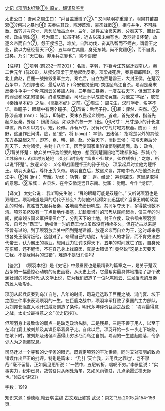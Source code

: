[史记《项羽本纪赞①》原文、翻译及鉴赏](https://www.vrrw.net/wx/14050.html)

太史公曰： 吾闻之周生曰： “舜目盖重瞳子②。” 又闻项羽亦重瞳子。羽岂其苗裔邪③?何兴之暴也④! 夫秦失其政，陈涉首难，豪杰蜂起⑤，相与并争，不可胜数。然羽非有尺寸，乘势起陇亩之中，三年，遂将五诸侯灭秦，分裂天下，而封王侯，政由羽生⑥，号为霸王，位虽不终，近古以来未尝有也。及羽背关怀楚，放逐义帝而自立⑦，怨王侯叛己，难矣。自矜功伐，奋其私智而不师古，谓霸王之业，欲以力征经营天下⑧，五年卒亡其国，身死东城，尚不觉寤⑨，而不自责，过矣。乃引 “天亡我，非用兵之罪也”，岂不谬哉!

【注释】 ①项羽 (前232—前202)： 名籍，字羽，下相(今江苏宿迁西南)人。秦二世元年 (前209)，从叔父项梁于吴地起兵反秦。项梁战死后，秦将章邯围赵，羽北上救赵，巨鹿一战摧毁秦军主力。秦亡后，自立为西楚霸王，大封王侯。在楚汉战争中，为刘邦击败，最后从垓下 (今安徽灵壁南) 突围至乌江自杀。项羽是秦末反秦斗争中一个叱咤风云的英雄人物，三年而亡暴秦，一度左右天下，但因其本身的弱点和政策的错误，终演成悲剧。司马迁不以成败论英雄，为他立“本纪”，放在《秦始皇本纪》之后，《高祖本纪》之前。②周生： 周先生，汉时学者，名字不详。重瞳子： 眼睛中有两个瞳子。③苗裔：后代子孙。④暴：骤然、突然。⑤陈涉首难 (nan)： 陈涉，即陈胜，秦末农民起义领袖。首难，首先发难，指首先起义反秦。蜂起： 纷纷而起，如众多的蜂一齐飞出。⑥尺寸： 尺寸是小的计长度单位，所以引申为小，短，轻微。非有尺寸，没有尺寸的封地为根基。陇亩： 田野，这里作民间讲。陇，通“垄”。将 (jiang)： 率领。五诸侯： 指除楚以外的其他东方各路起义军，即齐、燕、韩、魏、赵。分裂天下，而封王侯： 项羽灭秦后分割天下，大封诸侯，共封十八个王，因而使国家重陷诸侯割据局面。政： 政令。⑦背关怀楚： 放弃关中形势险要的地方，想回到楚国旧地而建都彭城。彭城 (今江苏徐州)，战国时为楚地，项羽当时尚有 “富贵不归故乡，如衣绣夜行” 之想，所以说“怀楚”。放逐义帝： 义帝即战国楚怀王的孙子熊心，项梁起兵时立他为楚怀王。项羽灭秦后，尊怀王为义帝。项羽自立后，放逐义帝，并暗中令人把他杀死在江中。⑧矜 (jin)： 夸耀。功伐： 功劳。奋： 逞。经营： 筹划谋取。这里是取得的意思。⑨东城： 古县名，在今安徽定远县东南。觉寤： 觉醒。今作 “觉悟”。



【译文】 太史公说： 我听周先生说： “舜的眼睛可能是双瞳仁。” 又听说项羽也是双瞳仁。项羽难道是舜的后代子孙么? 为何他兴起得如此迅猛呢? 当秦王朝朝政混乱的时候，陈胜首先起兵反秦，各地豪杰纷纷响应，共同争夺天下，多得数也数不清。项羽虽然没有一丁点封地作根基，却趁着当时的形势从民间起兵，仅三年的时间，就率领五国义军把秦灭亡了，分割天下的土地，封王立侯，政令都由项羽颁布，自号为 “霸王”。他权倾一时的霸王地位虽然没有持续多久，但在近古以来是不曾有过的。到了项羽放弃关中回到楚地建都，放逐义帝而自立为王，这时却来怨恨各处王侯背叛他，这就难了。夸耀自己的功勋，专逞个人的才智，而不肯效法古代帝王，认为霸王的事业，想用武力征讨取得天下，五年的时间就亡了国，自身死在东城，还不醒悟，不在自己身上找原因，真是太错误了! 竟然说“这是上天要灭亡我，不是我用兵的过错”，难道不是很荒谬吗!

【鉴赏】 《项羽本纪》是《史记》中最重要也是最精彩的篇章之一，是关于楚汉战争的一幅最惊心动魄的历史画卷。从历史上说，它最翔实最具体地描绘了那个波澜壮阔的悲壮时代;从文学上说，它为我们塑造了一位叱咤风云、生龙活虎的反秦英雄人物形象。

项羽从起兵反秦到乌江自刎，八年的时间，司马迁选取了巨鹿之战、鸿门宴、垓下之围三件事来表现项羽的一生。在巨鹿之战中，项羽率军打败了秦国的主力部队，为刘邦长驱直入地开进咸阳创造了条件。明代茅坤评价巨鹿之战说： “项羽最得意之战，太史公最得意之文” (《史记抄》)。

但项羽身上最致命的弱点一是缺乏政治头脑，二是残暴，三是不善于用人，以至于在鸿门宴上被刘邦及其谋臣牵着鼻子走。自此以后，项羽开始一步一步走下坡路，在垓下时，被刘邦及诸侯军逼得山穷水尽而乌江自刎。项羽的一生陡起陡落，令多少人为之扼腕叹息。

司马迁以一个睿智的史学家的眼光，既肯定项羽的丰功伟绩，同时又对项羽的致命错误作出严正的批评。特别是篇末： “乃引 ‘天亡我，非用兵之罪也’，岂不谬哉!”毫不留情。正如吴见思所说：“一赞中，五层转折，唱叹不穷。”李景星说：“实事实力，纪中已具，故赞语只从闲处落笔，又如风雨骤过，几点余霞遥横天际也。”(《四史评议》)

字数：1919

知识来源：傅德岷,赖云琪 主编.古文观止鉴赏.武汉：崇文书局.2005.第154-156页.

